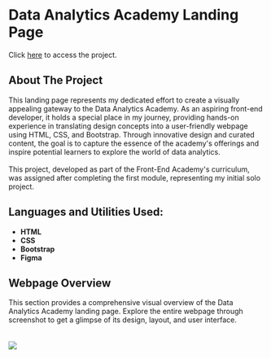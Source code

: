 # Data Analytics Academy Landing Page

Click <a href="https://trifunovskak.github.io/Data-Analytics-Landing-Page/">here</a> to access the project.

<h2>About The Project</h2>
This landing page represents my dedicated effort to create a visually appealing gateway to the Data Analytics Academy. As an aspiring front-end developer, it holds a special place in my journey, providing hands-on experience in translating design concepts into a user-friendly webpage using HTML, CSS, and Bootstrap. Through innovative design and curated content, the goal is to capture the essence of the academy's offerings and inspire potential learners to explore the world of data analytics.
<br/><br/>
This project, developed as part of the Front-End Academy's curriculum, was assigned after completing the first module, representing my initial solo project.
<br/>


<h2>Languages and Utilities Used:</h2>
<ul>
  <li><b>HTML</b></li>
  <li><b>CSS</b></li>
  <li><b>Bootstrap</b></li>
  <li><b>Figma</b></li>
</ul>

<h2>Webpage Overview</h2>
This section provides a comprehensive visual overview of the Data Analytics Academy landing page. Explore the entire webpage through screenshot to get a glimpse of its design, layout, and user interface.
<br/><br/><br/>
<a href="#"><img src="https://github.com/trifunovskak/Data-Analytics-Landing-Page/assets/144165040/34c49ee5-78bb-429e-bfc3-f75a83adc1f3"/></a>



